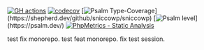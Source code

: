 [![GH actions](https://img.shields.io/github/checks-status/sniccowp/sniccowp/master?label=Build)](https://github.com/sniccowp/sniccowp/actions)
[![codecov](https://codecov.io/gh/sniccowp/sniccowp/branch/master/graph/badge.svg?token=4W8R6FZ948)](https://codecov.io/gh/sniccowp/sniccowp)
[![Psalm Type-Coverage](https://shepherd.dev/github/sniccowp/sniccowp/coverage.svg?)](https://shepherd.dev/github/sniccowp/sniccowp)
[![Psalm level](https://shepherd.dev/github/sniccowp/sniccowp/level.svg?)](https://psalm.dev/)
[![PhpMetrics - Static Analysis](https://img.shields.io/badge/PhpMetrics-Static_Analysis-2ea44f)](https://sniccowp.github.io/sniccowp/phpmetrics/)

test fix monorepo. test feat monorepo. fix test session.